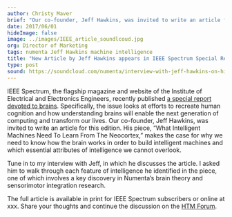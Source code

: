 ```yaml
---
author: Christy Maver
brief: "Our co-founder, Jeff Hawkins, was invited to write an article for a special edition of IEEE Spectrum, the flagship magazine and website of the Institute of Electrical and Electronics Engineers. His piece, What Intelligent Machines Need to Learn from the Neocortex, makes the case for"
date: 2017/06/01
hideImage: false
image: ../images/IEEE_article_soundlcoud.jpg
org: Director of Marketing
tags: numenta Jeff Hawkins machine intelligence
title: "New Article by Jeff Hawkins appears in IEEE Spectrum Special Report"
type: post
sound: https://soundcloud.com/numenta/interview-with-jeff-hawkins-on-his-article-in-an-ieee-special-report/s-um0kb
---
```


IEEE Spectrum, the flagship magazine and website of the Institute of Electrical and Electronics
 Engineers, recently published [a special report devoted to brains](http://spectrum.ieee.org/static/special-report-can-we-copy-the-brain).
 Specifically, the issue looks at efforts to recreate human cognition and how understanding brains
 will enable the next generation of computing and transform our lives.  Our co-founder, Jeff
 Hawkins, was invited to write an article for this edition. His piece, “What Intelligent Machines
 Need To Learn From The Neocortex,” makes the case for why we need to know how the brain works in
 order to build intelligent machines and which essential attributes of intelligence we cannot
 overlook.

Tune in to my interview with Jeff, in which he discusses the article.  I asked him to walk through
each feature of intelligence he identified in the piece, one of which involves a key discovery in
Numenta’s brain theory and sensorimotor integration research.  

The full article is available in print for IEEE Spectrum subscribers or online at xxx. Share your
thoughts and continue the discussion on the [HTM Forum](https://discourse.numenta.org/).  
